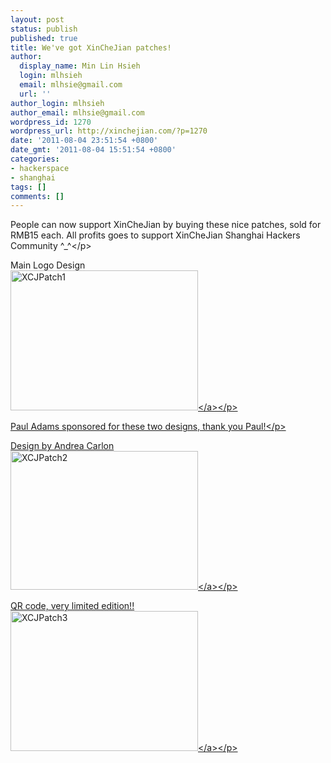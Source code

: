 ```yaml
---
layout: post
status: publish
published: true
title: We've got XinCheJian patches!
author:
  display_name: Min Lin Hsieh
  login: mlhsieh
  email: mlhsie@gmail.com
  url: ''
author_login: mlhsieh
author_email: mlhsie@gmail.com
wordpress_id: 1270
wordpress_url: http://xinchejian.com/?p=1270
date: '2011-08-04 23:51:54 +0800'
date_gmt: '2011-08-04 15:51:54 +0800'
categories:
- hackerspace
- shanghai
tags: []
comments: []
---
```

<p>People can now support XinCheJian by buying these nice patches, sold for RMB15 each. All profits goes to support XinCheJian Shanghai Hackers Community ^_^<&#47;p></p>
<p>Main Logo Design<br />
<a href="http:&#47;&#47;xinchejian.com&#47;wp-content&#47;uploads&#47;2011&#47;08&#47;XCJPatch1.png" title="XCJPatch1"><img width="300" height="224" src="http:&#47;&#47;xinchejian.com&#47;wp-content&#47;uploads&#47;2011&#47;08&#47;XCJPatch1-300x224.png" class="attachment-medium" alt="XCJPatch1" title="XCJPatch1"><&#47;a><&#47;p></p>
<p>Paul Adams sponsored for these two designs, thank you Paul!<&#47;p></p>
<p>Design by Andrea Carlon<br />
<a href="http:&#47;&#47;xinchejian.com&#47;wp-content&#47;uploads&#47;2011&#47;08&#47;XCJPatch2.png" title="XCJPatch2"><img width="300" height="222" src="http:&#47;&#47;xinchejian.com&#47;wp-content&#47;uploads&#47;2011&#47;08&#47;XCJPatch2-300x222.png" class="attachment-medium" alt="XCJPatch2" title="XCJPatch2"><&#47;a><&#47;p></p>
<p>QR code, very limited edition!!<br />
<a href="http:&#47;&#47;xinchejian.com&#47;wp-content&#47;uploads&#47;2011&#47;08&#47;XCJPatch3.png" title="XCJPatch3"><img width="300" height="224" src="http:&#47;&#47;xinchejian.com&#47;wp-content&#47;uploads&#47;2011&#47;08&#47;XCJPatch3-300x224.png" class="attachment-medium" alt="XCJPatch3" title="XCJPatch3"><&#47;a><&#47;p></p>
